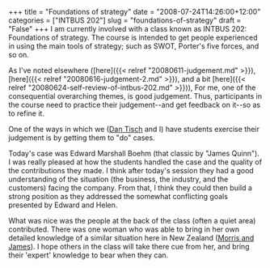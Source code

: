 +++
title = "Foundations of strategy"
date = "2008-07-24T14:26:00+12:00"
categories = ["INTBUS 202"]
slug = "foundations-of-strategy"
draft = "False"
+++
I am currently involved with a class known as INTBUS 202: Foundations of strategy. The
course is intended to get people experienced in using the main tools
of strategy; such as SWOT, Porter's five forces, and so on.

As I've noted elsewhere
([here]({{< relref "20080611-judgement.md" >}}),
[here]({{< relref "20080616-judgement-2.md" >}}),
and a bit
[here]({{< relref "20080624-self-review-of-intbus-202.md" >}})),
For me, one of the consequential overarching themes, is good
judgement. Thus, participants in the course need to practice their
judgement--and get feedback on it--so as to refine it.

One of the ways in which we
([Dan Tisch](http://web.archive.org/web/20081014042125/http://staff.business.auckland.ac.nz/StaffDirectory/StaffProfile/tabid/542/upi/dtis001/Default.aspx) and
I) have students exercise their judgement is by getting them to "do"
cases.

Today's case was Edward Marshall Boehm (that classic by "James
Quinn"). I was really pleased at how the students handled the case and
the quality of the contributions they made. I think after today's
session they had a good understanding of the situation (the
business, the industry, and the customers) facing the company. From
that, I think they could then build a strong position as they
addressed the somewhat conflicting goals presented by Edward and
Helen.

What was nice was the people at the back of the class (often a quiet
area) contributed. There was one woman who was able to bring in her
own detailed knowledge of a similar situation here in New Zealand
([Morris and James](http://www.morrisandjames.co.nz/)). I hope others
in the class will take there cue from her, and bring their 'expert'
knowledge to bear when they can.


